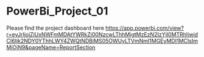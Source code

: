 # PowerBi_Project_01
Please find the project dashboard here https://app.powerbi.com/view?r=eyJrIjoiZjUxNWFmMDAtYWRkZi00NzcwLThhMjgtMzEzN2IzYjI0MTRhIiwidCI6Ijk2NDY0YThhLWY4ZWQtNDBiMS05OWUyLTVmNmI1MGEyMDI1MCIsImMiOjN9&pageName=ReportSection

